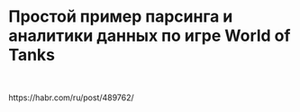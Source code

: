 <h1>Простой пример парсинга и аналитики данных по игре World of Tanks</h1>
<p>&nbsp;</p>
<p>https://habr.com/ru/post/489762/</b></p>



